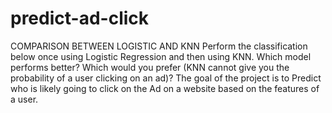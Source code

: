 # predict-ad-click
COMPARISON BETWEEN LOGISTIC AND KNN  Perform the classification below once using Logistic Regression and then using KNN. Which model performs better? Which would you prefer (KNN cannot give you the probability of a user clicking on an ad)?  The goal of the project is to Predict who is likely going to click on the Ad on a website based on the features of a user.
